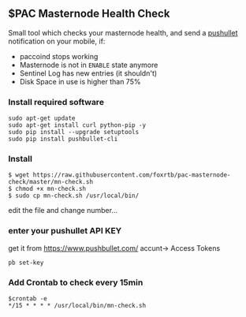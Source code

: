 ## $PAC Masternode Health Check

Small tool which checks your masternode health, and send a [pushullet](https://www.pushbullet.com/) notification on your mobile, if:
* paccoind stops working
* Masternode is not in `ENABLE` state anymore
* Sentinel Log has new entries (it shouldn't)
* Disk Space in use is higher than 75%



### Install required software
```
sudo apt-get update
sudo apt-get install curl python-pip -y
sudo pip install --upgrade setuptools
sudo pip install pushbullet-cli
```

### Install
```
$ wget https://raw.githubusercontent.com/foxrtb/pac-masternode-check/master/mn-check.sh
$ chmod +x mn-check.sh
$ sudo cp mn-check.sh /usr/local/bin/
```
edit the file and change  <VIM TX> number...
  

### enter your pushullet API KEY 
get it from https://www.pushbullet.com/  accunt-> Access Tokens
```
pb set-key
```

### Add Crontab to check every 15min
```
$crontab -e
*/15 * * * * /usr/local/bin/mn-check.sh
```
